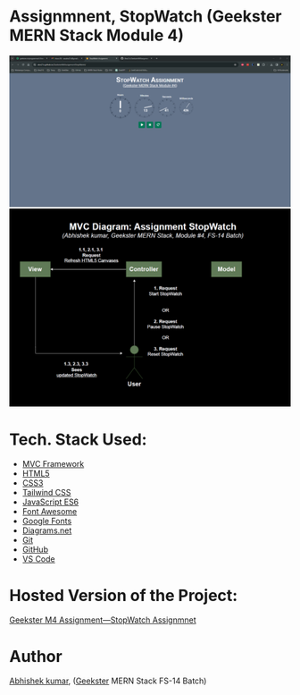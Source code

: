 # Assignmnent, StopWatch (Geekster MERN Stack Module 4)
![](thumbnail.png)
![](mvcDiagram.png)

# Tech. Stack Used:
+ [MVC Framework](https://en.wikipedia.org/wiki/Model%E2%80%93view%E2%80%93controller)
+ [HTML5](https://en.wikipedia.org/wiki/HTML5)
+ [CSS3](https://en.wikipedia.org/wiki/CSS)
+ [Tailwind CSS](https://tailwindcss.com/)
+ [JavaScript ES6](https://en.wikipedia.org/wiki/JavaScript)
+ [Font Awesome](https://fontawesome.com/icons)
+ [Google Fonts](https://fonts.google.com/)
+ [Diagrams.net](https://www.drawio.com/)
+ [Git](https://en.wikipedia.org/wiki/Git)
+ [GitHub](https://github.com/)
+ [VS Code](https://code.visualstudio.com/)

# Hosted Version of the Project:
[Geekster M4 Assignment&mdash;StopWatch Assignmnet](https://alex21c.github.io/GeeksterM4AssignmentStopWatch/)

# Author
[Abhishek kumar](https://www.linkedin.com/in/alex21c/), ([Geekster](https://geekster.in/) MERN Stack FS-14 Batch)
